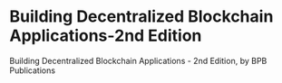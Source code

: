 # Building Decentralized Blockchain Applications-2nd Edition
 Building Decentralized Blockchain Applications - 2nd Edition, by BPB Publications
